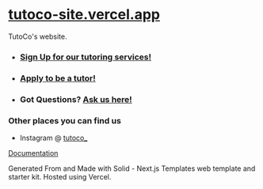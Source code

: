 # [tutoco-site.vercel.app](https://tutoco-site.vercel.app/)

TutoCo's website.


* ### [Sign Up for our tutoring services!](https://tutoco-site.vercel.app/sign-up)
* ### [Apply to be a tutor!](https://tutoco-site.vercel.app/tutor-apply)
* ### Got Questions? [Ask us here!](https://tutoco-site.vercel.app/support)

### Other places you can find us
* Instagram @ [tutoco_](https://www.instagram.com/tutoco_/)  
  
  
[Documentation](https://nextjstemplates.com/docs)

Generated From and Made with Solid - Next.js Templates web template and starter kit.
Hosted using Vercel.
